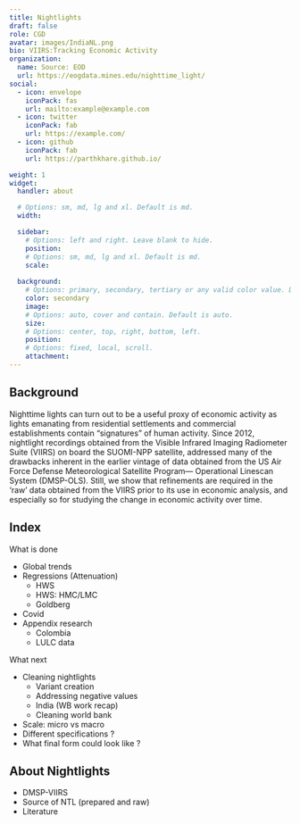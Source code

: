 ```yaml
---
title: Nightlights 
draft: false
role: CGD
avatar: images/IndiaNL.png
bio: VIIRS:Tracking Economic Activity 
organization:
  name: Source: EOD
  url: https://eogdata.mines.edu/nighttime_light/
social:
  - icon: envelope
    iconPack: fas
    url: mailto:example@example.com
  - icon: twitter
    iconPack: fab
    url: https://example.com/
  - icon: github
    iconPack: fab
    url: https://parthkhare.github.io/

weight: 1
widget:
  handler: about

  # Options: sm, md, lg and xl. Default is md.
  width:

  sidebar:
    # Options: left and right. Leave blank to hide.
    position:
    # Options: sm, md, lg and xl. Default is md.
    scale:
  
  background:
    # Options: primary, secondary, tertiary or any valid color value. Default is primary.
    color: secondary
    image:
    # Options: auto, cover and contain. Default is auto.
    size:
    # Options: center, top, right, bottom, left.
    position:
    # Options: fixed, local, scroll.
    attachment: 
---
```


## Background

Nighttime lights can turn out to be a useful proxy of economic activity as lights emanating from residential settlements and commercial establishments contain “signatures” of human activity. Since 2012, nightlight recordings obtained from the Visible Infrared Imaging Radiometer Suite (VIIRS) on board the SUOMI-NPP satellite, addressed many of the drawbacks inherent in the earlier vintage of data obtained from the US Air Force Defense Meteorological Satellite Program— Operational Linescan System (DMSP-OLS). Still, we show that refinements are required in the ‘raw’ data obtained from the VIIRS prior to its use in economic analysis, and especially so for studying the change in economic activity over time.


## Index

What is done
- Global trends
- Regressions (Attenuation)
  - HWS
  - HWS: HMC/LMC
  - Goldberg
- Covid
- Appendix research
  - Colombia
  - LULC data

What next
- Cleaning nightlights
  - Variant creation
  - Addressing negative values
  - India (WB work recap)
  - Cleaning world bank
- Scale: micro vs macro
- Different specifications ?
- What final form could look like ?


## About Nightlights
- DMSP-VIIRS
- Source of NTL (prepared and raw)
- Literature


